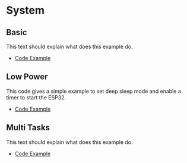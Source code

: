 # System
## Basic
This text should explain what does this example do.
* [Code Example](basic)

## Low Power
This code gives a simple example to set deep sleep mode and enable a timer to start the ESP32.
* [Code Example](low_power)

## Multi Tasks
This text should explain what does this example do.
* [Code Example](multi-tasks)
